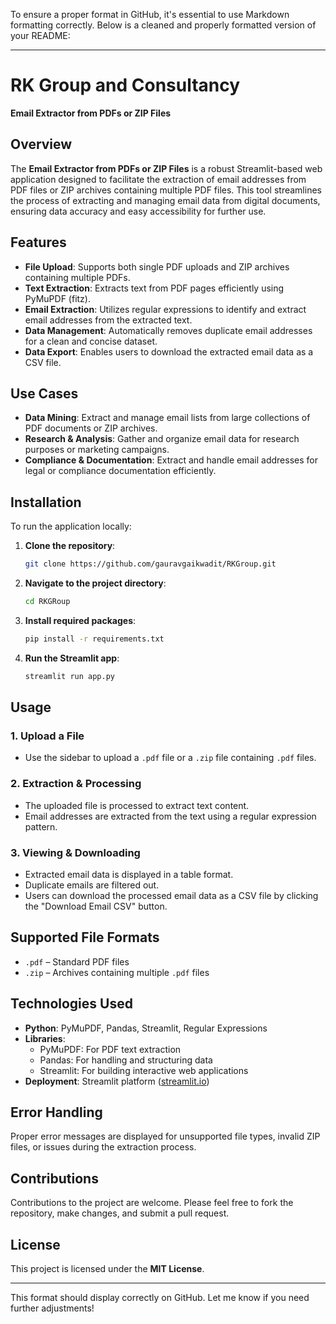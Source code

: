 To ensure a proper format in GitHub, it's essential to use Markdown formatting correctly. Below is a cleaned and properly formatted version of your README:

---

# RK Group and Consultancy  
**Email Extractor from PDFs or ZIP Files**

## Overview

The **Email Extractor from PDFs or ZIP Files** is a robust Streamlit-based web application designed to facilitate the extraction of email addresses from PDF files or ZIP archives containing multiple PDF files. This tool streamlines the process of extracting and managing email data from digital documents, ensuring data accuracy and easy accessibility for further use.

## Features

- **File Upload**: Supports both single PDF uploads and ZIP archives containing multiple PDFs.
- **Text Extraction**: Extracts text from PDF pages efficiently using PyMuPDF (fitz).
- **Email Extraction**: Utilizes regular expressions to identify and extract email addresses from the extracted text.
- **Data Management**: Automatically removes duplicate email addresses for a clean and concise dataset.
- **Data Export**: Enables users to download the extracted email data as a CSV file.

## Use Cases

- **Data Mining**: Extract and manage email lists from large collections of PDF documents or ZIP archives.
- **Research & Analysis**: Gather and organize email data for research purposes or marketing campaigns.
- **Compliance & Documentation**: Extract and handle email addresses for legal or compliance documentation efficiently.

## Installation

To run the application locally:

1. **Clone the repository**:
    ```bash
    git clone https://github.com/gauravgaikwadit/RKGroup.git
    ```

2. **Navigate to the project directory**:
    ```bash
    cd RKGRoup
    ```

3. **Install required packages**:
    ```bash
    pip install -r requirements.txt
    ```

4. **Run the Streamlit app**:
    ```bash
    streamlit run app.py
    ```

## Usage

### 1. Upload a File

- Use the sidebar to upload a `.pdf` file or a `.zip` file containing `.pdf` files.

### 2. Extraction & Processing

- The uploaded file is processed to extract text content.
- Email addresses are extracted from the text using a regular expression pattern.

### 3. Viewing & Downloading

- Extracted email data is displayed in a table format.
- Duplicate emails are filtered out.
- Users can download the processed email data as a CSV file by clicking the "Download Email CSV" button.

## Supported File Formats

- `.pdf` – Standard PDF files  
- `.zip` – Archives containing multiple `.pdf` files

## Technologies Used

- **Python**: PyMuPDF, Pandas, Streamlit, Regular Expressions  
- **Libraries**:
  - PyMuPDF: For PDF text extraction  
  - Pandas: For handling and structuring data  
  - Streamlit: For building interactive web applications  
- **Deployment**: Streamlit platform ([streamlit.io](https://streamlit.io))

## Error Handling

Proper error messages are displayed for unsupported file types, invalid ZIP files, or issues during the extraction process.

## Contributions

Contributions to the project are welcome. Please feel free to fork the repository, make changes, and submit a pull request.

## License

This project is licensed under the **MIT License**.

---

This format should display correctly on GitHub. Let me know if you need further adjustments!
